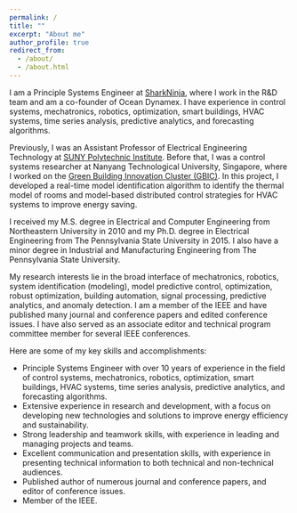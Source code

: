 ```yaml
---
permalink: /
title: ""
excerpt: "About me"
author_profile: true
redirect_from: 
  - /about/
  - /about.html
---
```


I am a Principle Systems Engineer at  [SharkNinja](https://www.sharkninja.com/), where I work in the R&D team and am a co-founder of Ocean Dynamex. I have experience in control systems, mechatronics, robotics, optimization, smart buildings, HVAC systems, time series analysis, predictive analytics, and forecasting algorithms.

Previously, I was an Assistant Professor of Electrical Engineering Technology at [SUNY Polytechnic Institute](https://sunypoly.edu/). Before that, I was a control systems researcher at Nanyang Technological University, Singapore, where I worked on the [Green Building Innovation Cluster (GBIC)](https://intelligentsystemseee.ntu.edu.sg/cpisrg/gbic/gbic_index.html). In this project, I developed a real-time model identification algorithm to identify the thermal model of rooms and model-based distributed control strategies for HVAC systems to improve energy saving.

I received my M.S. degree in Electrical and Computer Engineering from Northeastern University in 2010 and my Ph.D. degree in Electrical Engineering from The Pennsylvania State University in 2015. I also have a minor degree in Industrial and Manufacturing Engineering from The Pennsylvania State University.

My research interests lie in the broad interface of mechatronics, robotics, system identification (modeling), model predictive control, optimization, robust optimization, building automation, signal processing, predictive analytics, and anomaly detection. I am a member of the IEEE and have published many journal and conference papers and edited conference issues. I have also served as an associate editor and technical program committee member for several IEEE conferences.

Here are some of my key skills and accomplishments:

* Principle Systems Engineer with over 10 years of experience in the field of control systems, mechatronics, robotics, optimization, smart buildings, HVAC systems, time series analysis, predictive analytics, and forecasting algorithms.
* Extensive experience in research and development, with a focus on developing new technologies and solutions to improve energy efficiency and sustainability.
* Strong leadership and teamwork skills, with experience in leading and managing projects and teams.
* Excellent communication and presentation skills, with experience in presenting technical information to both technical and non-technical audiences.
* Published author of numerous journal and conference papers, and editor of conference issues.
* Member of the IEEE.